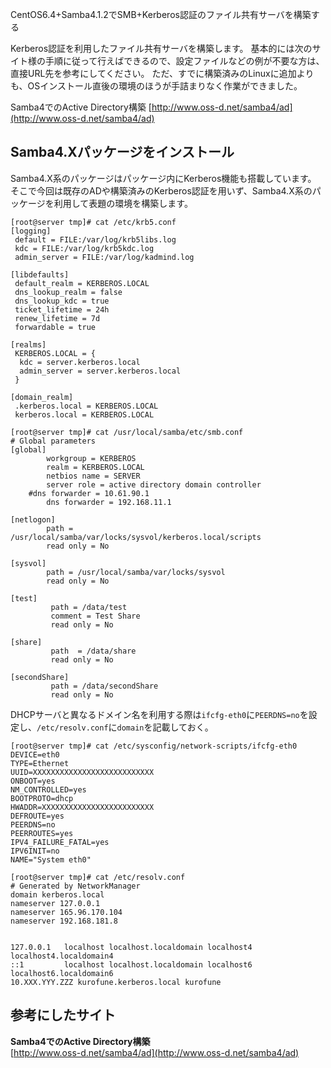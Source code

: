 CentOS6.4+Samba4.1.2でSMB+Kerberos認証のファイル共有サーバを構築する

Kerberos認証を利用したファイル共有サーバを構築します。
基本的には次のサイト様の手順に従って行えばできるので、設定ファイルなどの例が不要な方は、直接URL先を参考にしてください。
ただ、すでに構築済みのLinuxに追加よりも、OSインストール直後の環境のほうが手詰まりなく作業ができました。

Samba4でのActive Directory構築
[http://www.oss-d.net/samba4/ad](http://www.oss-d.net/samba4/ad)

## Samba4.Xパッケージをインストール
Samba4.X系のパッケージはパッケージ内にKerberos機能も搭載しています。
そこで今回は既存のADや構築済みのKerberos認証を用いず、Samba4.X系のパッケージを利用して表題の環境を構築します。



```
[root@server tmp]# cat /etc/krb5.conf
[logging]
 default = FILE:/var/log/krb5libs.log
 kdc = FILE:/var/log/krb5kdc.log
 admin_server = FILE:/var/log/kadmind.log

[libdefaults]
 default_realm = KERBEROS.LOCAL
 dns_lookup_realm = false
 dns_lookup_kdc = true
 ticket_lifetime = 24h
 renew_lifetime = 7d
 forwardable = true

[realms]
 KERBEROS.LOCAL = {
  kdc = server.kerberos.local
  admin_server = server.kerberos.local
 }

[domain_realm]
 .kerberos.local = KERBEROS.LOCAL
 kerberos.local = KERBEROS.LOCAL
```


```
[root@server tmp]# cat /usr/local/samba/etc/smb.conf
# Global parameters
[global]
        workgroup = KERBEROS
        realm = KERBEROS.LOCAL
        netbios name = SERVER
        server role = active directory domain controller
    #dns forwarder = 10.61.90.1
        dns forwarder = 192.168.11.1

[netlogon]
        path = /usr/local/samba/var/locks/sysvol/kerberos.local/scripts
        read only = No

[sysvol]
        path = /usr/local/samba/var/locks/sysvol
        read only = No

[test]
         path = /data/test
         comment = Test Share
         read only = No

[share]
         path  = /data/share
         read only = No

[secondShare]
         path = /data/secondShare
         read only = No

```


DHCPサーバと異なるドメイン名を利用する際は`ifcfg-eth0`に`PEERDNS=no`を設定し、`/etc/resolv.conf`に`domain`を記載しておく。

```
[root@server tmp]# cat /etc/sysconfig/network-scripts/ifcfg-eth0
DEVICE=eth0
TYPE=Ethernet
UUID=XXXXXXXXXXXXXXXXXXXXXXXXXXX
ONBOOT=yes
NM_CONTROLLED=yes
BOOTPROTO=dhcp
HWADDR=XXXXXXXXXXXXXXXXXXXXXXXXX
DEFROUTE=yes
PEERDNS=no
PEERROUTES=yes
IPV4_FAILURE_FATAL=yes
IPV6INIT=no
NAME="System eth0"

```

```
[root@server tmp]# cat /etc/resolv.conf
# Generated by NetworkManager
domain kerberos.local
nameserver 127.0.0.1
nameserver 165.96.170.104
nameserver 192.168.181.8


```

```
127.0.0.1   localhost localhost.localdomain localhost4 localhost4.localdomain4
::1         localhost localhost.localdomain localhost6 localhost6.localdomain6
10.XXX.YYY.ZZZ kurofune.kerberos.local kurofune

```

## 参考にしたサイト ##

**Samba4でのActive Directory構築**  
[http://www.oss-d.net/samba4/ad](http://www.oss-d.net/samba4/ad)